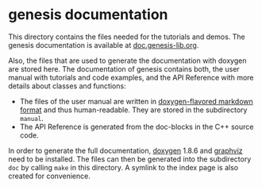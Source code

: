 genesis documentation
=====================

This directory contains the files needed for the tutorials and demos.
The genesis documentation is available at [doc.genesis-lib.org](http://doc.genesis-lib.org/).

Also, the files that are used to generate the documentation with doxygen are stored here.
The documentation of genesis contains both, the user manual with tutorials and code examples,
and the API Reference with more details about classes and functions:

 *  The files of the user manual are written in
    [doxygen-flavored markdown format](https://www.stack.nl/~dimitri/doxygen/manual/markdown.html)
    and thus human-readable. They are stored in the subdirectory `manual`.
 *  The API Reference is generated from the doc-blocks in the C++ source code.

In order to generate the full documentation, [doxygen](http://www.doxygen.org/) 1.8.6 and
[graphviz](http://www.graphviz.org/) need to be installed.
The files can then be generated into the subdirectory `doc` by calling `make` in this directory.
A symlink to the index page is also created for convenience.
